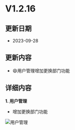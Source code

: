 # V1.2.16

## 更新日期

- 2023-09-28

## 更新内容

- 😄用户管理增加更换部门功能

## 详细内容

**1. 用户管理**

- 增加更换部门功能

![用户管理](https://foruda.gitee.com/images/1695085530091696500/6f9ef406_14334.png "屏幕截图")
